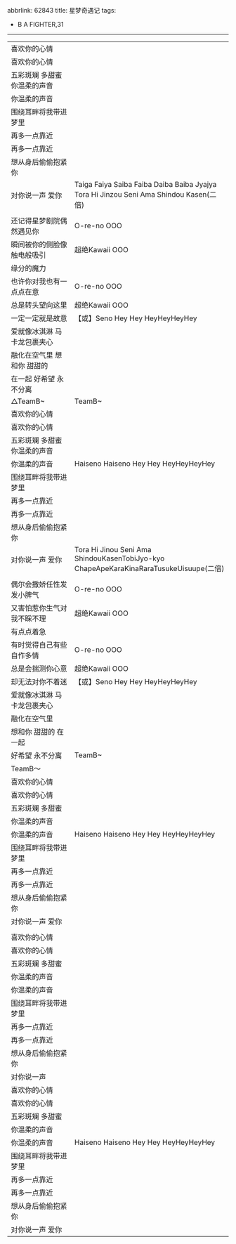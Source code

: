 abbrlink: 62843
title: 星梦奇遇记
tags:
  - B A FIGHTER,31
---
|      |      |
|--|--|
|喜欢你的心情|      |
|喜欢你的心情|      |
|五彩斑斓 多甜蜜 你温柔的声音|      |
|你温柔的声音|      |
|围绕耳畔将我带进梦里|      |
|再多一点靠近|      |
|再多一点靠近|      |
|想从身后偷偷抱紧你|      |
|对你说一声 爱你|Taiga Faiya Saiba Faiba Daiba Baiba Jyajya<br>Tora Hi Jinzou Seni Ama Shindou Kasen(二倍)|
|      |      |
|还记得星梦剧院偶然遇见你|O-re-no OOO|
|瞬间被你的侧脸像触电般吸引|超绝Kawaii OOO|
|缘分的魔力|      |
|也许你对我也有一点点在意|O-re-no OOO|
|总是转头望向这里|超绝Kawaii OOO|
|一定一定就是故意|【或】Seno Hey Hey HeyHeyHeyHey|
|爱就像冰淇淋 马卡龙包裹夹心|      |
|融化在空气里 想和你 甜甜的|      |
|在一起 好希望 永不分离|      |
|△TeamB~|TeamB~|
|喜欢你的心情|      |
|喜欢你的心情|      |
|五彩斑斓 多甜蜜 你温柔的声音|      |
|你温柔的声音|Haiseno Haiseno Hey Hey HeyHeyHeyHey|
|围绕耳畔将我带进梦里|      |
|再多一点靠近|      |
|再多一点靠近|      |
|想从身后偷偷抱紧你|      |
|对你说一声 爱你|Tora Hi Jinou Seni Ama ShindouKasenTobiJyo-kyo<br>ChapeApeKaraKinaRaraTusukeUisuupe(二倍)|
|      |      |
|偶尔会撒娇任性发发小脾气|O-re-no OOO|
|又害怕惹你生气对我不睬不理|超绝Kawaii OOO|
|有点点着急|      |
|有时觉得自己有些自作多情|O-re-no OOO|
|总是会揣测你心意|超绝Kawaii OOO|
|却无法对你不着迷|【或】Seno Hey Hey HeyHeyHeyHey|
|爱就像冰淇淋 马卡龙包裹夹心|      |
|融化在空气里|      |
|想和你 甜甜的 在一起|      |
|好希望 永不分离|TeamB~|
|TeamB～|      |
|喜欢你的心情|      |
|喜欢你的心情|      |
|五彩斑斓 多甜蜜|      |
|你温柔的声音|      |
|你温柔的声音|Haiseno Haiseno Hey Hey HeyHeyHeyHey|
|围绕耳畔将我带进梦里|      |
|再多一点靠近|      |
|再多一点靠近|      |
|想从身后偷偷抱紧你|      |
|对你说一声 爱你|      |
|      |      |
|喜欢你的心情|      |
|喜欢你的心情|      |
|五彩斑斓 多甜蜜|      |
|你温柔的声音|      |
|你温柔的声音|      |
|围绕耳畔将我带进梦里|      |
|再多一点靠近|      |
|再多一点靠近|      |
|想从身后偷偷抱紧你|      |
|对你说一声|      |
|喜欢你的心情|      |
|喜欢你的心情|      |
|五彩斑斓 多甜蜜|      |
|你温柔的声音|      |
|你温柔的声音|Haiseno Haiseno Hey Hey HeyHeyHeyHey|
|围绕耳畔将我带进梦里|      |
|再多一点靠近|      |
|再多一点靠近|      |
|想从身后偷偷抱紧你|      |
|对你说一声 爱你|      |